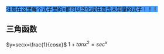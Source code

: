 <mark style="background: #499cfd;">注意在这里每个式子里的x都可以泛化成任意含未知量的式子！！！</mark>


## 三角函数
$y=secx=\frac{1}{cosx}$     $1+tanx^2=sec^x$

